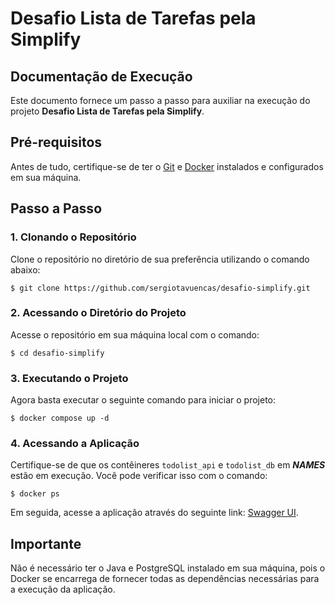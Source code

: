 # Desafio Lista de Tarefas pela Simplify

## Documentação de Execução
Este documento fornece um passo a passo para auxiliar na execução do projeto **Desafio Lista de Tarefas pela Simplify**.

## Pré-requisitos
Antes de tudo, certifique-se de ter o [Git](https://git-scm.com) e [Docker](https://docs.docker.com/engine/install/)
instalados e configurados em sua máquina.

## Passo a Passo

### 1. Clonando o Repositório
Clone o repositório no diretório de sua preferência utilizando o comando abaixo:
```
$ git clone https://github.com/sergiotavuencas/desafio-simplify.git
```

### 2. Acessando o Diretório do Projeto
Acesse o repositório em sua máquina local com o comando:
```
$ cd desafio-simplify
```

### 3. Executando o Projeto
Agora basta executar o seguinte comando para iniciar o projeto:
```
$ docker compose up -d
```


### 4. Acessando a Aplicação
Certifique-se de que os contêineres `todolist_api` e `todolist_db` em ***NAMES*** estão em execução. Você pode
verificar isso com o comando:
```
$ docker ps
```
Em seguida, acesse a aplicação através do seguinte link: [Swagger UI](http://localhost:8080/swagger-ui/index.html).

## Importante

Não é necessário ter o Java e PostgreSQL instalado em sua máquina, pois o Docker se encarrega de fornecer todas as dependências
necessárias para a execução da aplicação.
